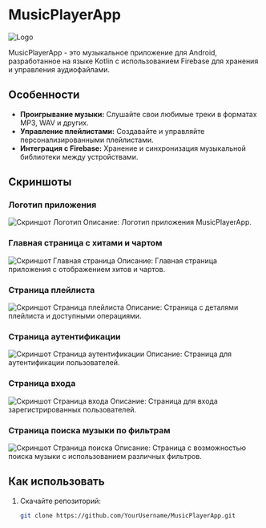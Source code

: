 # MusicPlayerApp

![Logo](https://link.to.your.logo) <!-- Замените ссылкой на логотип вашего приложения -->

MusicPlayerApp - это музыкальное приложение для Android, разработанное на языке Kotlin с использованием Firebase для хранения и управления аудиофайлами.

## Особенности

- **Проигрывание музыки:** Слушайте свои любимые треки в форматах MP3, WAV и других.
- **Управление плейлистами:** Создавайте и управляйте персонализированными плейлистами.
- **Интеграция с Firebase:** Хранение и синхронизация музыкальной библиотеки между устройствами.

## Скриншоты

### Логотип приложения
![Скриншот Логотип](https://link.to.your.screenshot1)
Описание: Логотип приложения MusicPlayerApp.

### Главная страница с хитами и чартом
![Скриншот Главная страница](https://link.to.your.screenshot2)
Описание: Главная страница приложения с отображением хитов и чартов.

### Страница плейлиста
![Скриншот Страница плейлиста](https://link.to.your.screenshot3)
Описание: Страница с деталями плейлиста и доступными операциями.

### Страница аутентификации
![Скриншот Страница аутентификации](https://link.to.your.screenshot4)
Описание: Страница для аутентификации пользователей.

### Страница входа
![Скриншот Страница входа](https://link.to.your.screenshot5)
Описание: Страница для входа зарегистрированных пользователей.

### Страница поиска музыки по фильтрам
![Скриншот Страница поиска](https://link.to.your.screenshot6)
Описание: Страница с возможностью поиска музыки с использованием различных фильтров.

## Как использовать

1. Скачайте репозиторий:

   ```bash
   git clone https://github.com/YourUsername/MusicPlayerApp.git
